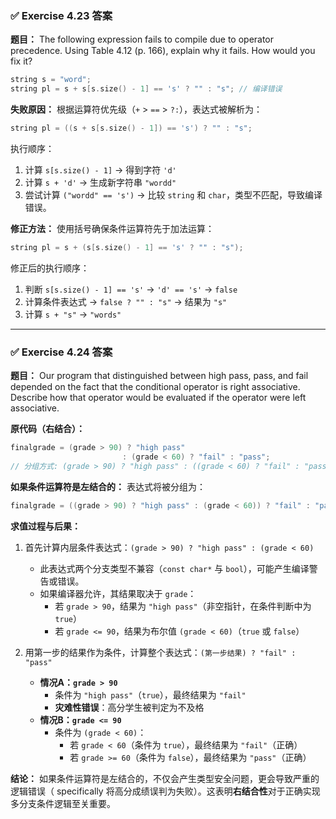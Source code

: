 ### ✅ Exercise 4.23 答案

**题目：** The following expression fails to compile due to operator precedence. Using Table 4.12 (p. 166), explain why it fails. How would you fix it?

```cpp
string s = "word";
string pl = s + s[s.size() - 1] == 's' ? "" : "s"; // 编译错误
```

**失败原因：**
根据运算符优先级（`+` > `==` > `?:`），表达式被解析为：
```cpp
string pl = ((s + s[s.size() - 1]) == 's') ? "" : "s";
```
执行顺序：
1. 计算 `s[s.size() - 1]` → 得到字符 `'d'`
2. 计算 `s + 'd'` → 生成新字符串 `"wordd"`
3. 尝试计算 `("wordd" == 's')` → 比较 `string` 和 `char`，类型不匹配，导致编译错误。

**修正方法：**
使用括号确保条件运算符先于加法运算：
```cpp
string pl = s + (s[s.size() - 1] == 's' ? "" : "s");
```
修正后的执行顺序：
1. 判断 `s[s.size() - 1] == 's'` → `'d' == 's'` → `false`
2. 计算条件表达式 → `false ? "" : "s"` → 结果为 `"s"`
3. 计算 `s + "s"` → `"words"`

---

### ✅ Exercise 4.24 答案

**题目：** Our program that distinguished between high pass, pass, and fail depended on the fact that the conditional operator is right associative. Describe how that operator would be evaluated if the operator were left associative.

**原代码（右结合）：**
```cpp
finalgrade = (grade > 90) ? "high pass" 
                         : (grade < 60) ? "fail" : "pass";
// 分组方式: (grade > 90) ? "high pass" : ((grade < 60) ? "fail" : "pass")
```

**如果条件运算符是左结合的：**
表达式将被分组为：
```cpp
finalgrade = ((grade > 90) ? "high pass" : (grade < 60)) ? "fail" : "pass";
```

**求值过程与后果：**
1.  首先计算内层条件表达式：`(grade > 90) ? "high pass" : (grade < 60)`
    *   此表达式两个分支类型不兼容（`const char*` 与 `bool`），可能产生编译警告或错误。
    *   如果编译器允许，其结果取决于 `grade`：
        *   若 `grade > 90`，结果为 `"high pass"`（非空指针，在条件判断中为 `true`）
        *   若 `grade <= 90`，结果为布尔值 `(grade < 60)`（`true` 或 `false`）

2.  用第一步的结果作为条件，计算整个表达式：`(第一步结果) ? "fail" : "pass"`
    *   **情况A：`grade > 90`**
        *   条件为 `"high pass"`（`true`），最终结果为 `"fail"`
        *   **灾难性错误**：高分学生被判定为不及格
    *   **情况B：`grade <= 90`**
        *   条件为 `(grade < 60)`：
            *   若 `grade < 60`（条件为 `true`），最终结果为 `"fail"`（正确）
            *   若 `grade >= 60`（条件为 `false`），最终结果为 `"pass"`（正确）

**结论：**
如果条件运算符是左结合的，不仅会产生类型安全问题，更会导致严重的逻辑错误（ specifically 将高分成绩误判为失败）。这表明**右结合性**对于正确实现多分支条件逻辑至关重要。